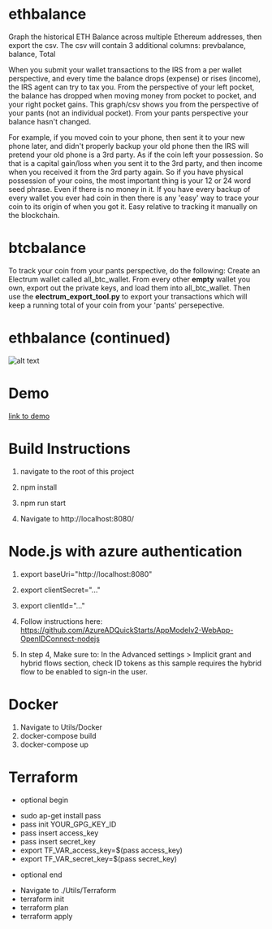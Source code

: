 # ethbalance
Graph the historical ETH Balance across multiple Ethereum addresses, then export the csv. The csv will contain 3 additional columns: prevbalance, balance, Total

When you submit your wallet transactions to the IRS from a per wallet perspective, and every time the balance drops (expense) or rises (income), the IRS agent can try to tax you. From the perspective of your left pocket, the balance has dropped when moving money from pocket to pocket, and your right pocket gains. This graph/csv shows you from the perspective of your pants (not an individual pocket). From your pants perspective your balance hasn't changed.

For example, if you moved coin to your phone, then sent it to your new phone later, and didn't properly backup your old phone then the IRS will pretend your old phone is a 3rd party. As if the coin left your possession. So that is a capital gain/loss when you sent it to the 3rd party, and then income when you received it from the 3rd party again. So if you have physical possession of your coins, the most important thing is your 12 or 24 word seed phrase. Even if there is no money in it. If you have every backup of every wallet you ever had coin in then there is any 'easy' way to trace your coin to its origin of when you got it. Easy relative to tracking it manually on the blockchain. 

# btcbalance
To track your coin from your pants perspective, do the following: Create an Electrum wallet called all_btc_wallet. From every other **empty** wallet you own, export out the private keys, and load them into all_btc_wallet. Then use the **electrum_export_tool.py** to export your transactions which will keep a running total of your coin from your 'pants' persepective.

# ethbalance (continued)
![alt text](https://github.com/maddadder/ethbalance/blob/master/screenshot.png?raw=true)

# Demo
[link to demo](https://maddadder.github.io/ethbalance/client/index.html)

# Build Instructions
1. navigate to the root of this project

2. npm install

3. npm run start

4. Navigate to http://localhost:8080/

# Node.js with azure authentication
1. export baseUri="http://localhost:8080"

2. export clientSecret="..."

3. export clientId="..."

4. Follow instructions here: https://github.com/AzureADQuickStarts/AppModelv2-WebApp-OpenIDConnect-nodejs

5. In step 4, Make sure to: In the Advanced settings > Implicit grant and hybrid flows section, check ID tokens as this sample requires the hybrid flow to be enabled to sign-in the user.

# Docker
1. Navigate to Utils/Docker
2. docker-compose build
3. docker-compose up

# Terraform
* optional begin
- sudo ap-get install pass
- pass init YOUR_GPG_KEY_ID
- pass insert access_key
- pass insert secret_key
- export TF_VAR_access_key=$(pass access_key)
- export TF_VAR_secret_key=$(pass secret_key)
* optional end
- Navigate to ./Utils/Terraform
- terraform init
- terraform plan
- terraform apply
